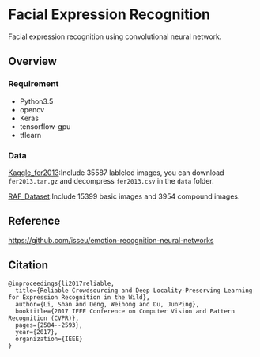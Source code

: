 # Facial Expression Recognition

Facial expression recognition using convolutional neural network.

## Overview
### Requirement
- Python3.5
- opencv
- Keras
- tensorflow-gpu
- tflearn

### Data
[Kaggle_fer2013](https://www.kaggle.com/c/challenges-in-representation-learning-facial-expression-recognition-challenge/data):Include 35587 lableled images, you can download `fer2013.tar.gz` and decompress `fer2013.csv` in the `data` folder.

[RAF_Dataset](http://www.whdeng.cn/RAF/model1.html):Include 15399 basic images and 3954 compound images.

## Reference
https://github.com/isseu/emotion-recognition-neural-networks

## Citation
    @inproceedings{li2017reliable,
      title={Reliable Crowdsourcing and Deep Locality-Preserving Learning for Expression Recognition in the Wild},
      author={Li, Shan and Deng, Weihong and Du, JunPing},
      booktitle={2017 IEEE Conference on Computer Vision and Pattern Recognition (CVPR)},
      pages={2584--2593},
      year={2017},
      organization={IEEE}
    }


